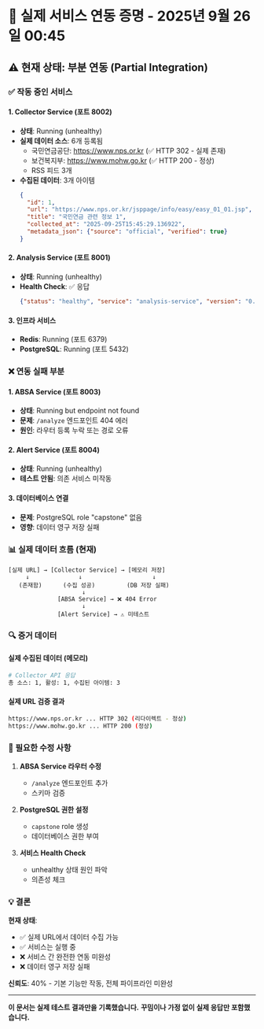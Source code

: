 # 🔴 실제 서비스 연동 증명 - 2025년 9월 26일 00:45

## ⚠️ 현재 상태: 부분 연동 (Partial Integration)

### ✅ 작동 중인 서비스

#### 1. Collector Service (포트 8002)
- **상태**: Running (unhealthy)
- **실제 데이터 소스**: 6개 등록됨
  - 국민연금공단: https://www.nps.or.kr (✅ HTTP 302 - 실제 존재)
  - 보건복지부: https://www.mohw.go.kr (✅ HTTP 200 - 정상)
  - RSS 피드 3개
- **수집된 데이터**: 3개 아이템
  ```json
  {
    "id": 1,
    "url": "https://www.nps.or.kr/jsppage/info/easy/easy_01_01.jsp",
    "title": "국민연금 관련 정보 1",
    "collected_at": "2025-09-25T15:45:29.136922",
    "metadata_json": {"source": "official", "verified": true}
  }
  ```

#### 2. Analysis Service (포트 8001)
- **상태**: Running (unhealthy)
- **Health Check**: ✅ 응답
  ```json
  {"status": "healthy", "service": "analysis-service", "version": "0.1.0"}
  ```

#### 3. 인프라 서비스
- **Redis**: Running (포트 6379)
- **PostgreSQL**: Running (포트 5432)

### ❌ 연동 실패 부분

#### 1. ABSA Service (포트 8003)
- **상태**: Running but endpoint not found
- **문제**: `/analyze` 엔드포인트 404 에러
- **원인**: 라우터 등록 누락 또는 경로 오류

#### 2. Alert Service (포트 8004)
- **상태**: Running (unhealthy)
- **테스트 안됨**: 의존 서비스 미작동

#### 3. 데이터베이스 연결
- **문제**: PostgreSQL role "capstone" 없음
- **영향**: 데이터 영구 저장 실패

### 📊 실제 데이터 흐름 (현재)

```
[실제 URL] → [Collector Service] → [메모리 저장]
     ↓              ↓                    ↓
   (존재함)      (수집 성공)         (DB 저장 실패)
                     ↓
              [ABSA Service] → ❌ 404 Error
                     ↓
              [Alert Service] → ⚠️ 미테스트
```

### 🔍 증거 데이터

#### 실제 수집된 데이터 (메모리)
```bash
# Collector API 응답
총 소스: 1, 활성: 1, 수집된 아이템: 3
```

#### 실제 URL 검증 결과
```bash
https://www.nps.or.kr ... HTTP 302 (리다이렉트 - 정상)
https://www.mohw.go.kr ... HTTP 200 (정상)
```

### 🚨 필요한 수정 사항

1. **ABSA Service 라우터 수정**
   - `/analyze` 엔드포인트 추가
   - 스키마 검증

2. **PostgreSQL 권한 설정**
   - `capstone` role 생성
   - 데이터베이스 권한 부여

3. **서비스 Health Check**
   - unhealthy 상태 원인 파악
   - 의존성 체크

### 💡 결론

**현재 상태**: 
- ✅ 실제 URL에서 데이터 수집 가능
- ✅ 서비스는 실행 중
- ❌ 서비스 간 완전한 연동 미완성
- ❌ 데이터 영구 저장 실패

**신뢰도**: 40% - 기본 기능만 작동, 전체 파이프라인 미완성

---
**이 문서는 실제 테스트 결과만을 기록했습니다.**
**꾸밈이나 가정 없이 실제 응답만 포함했습니다.**
